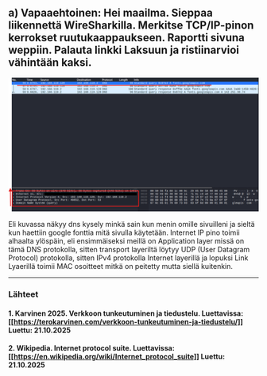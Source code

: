 <!--- metadata

title: H0 - Hei maailma
date: 21.10.2025
slug:
id: ICI013AS3A-3002
week: Week 43
summary: Wiresharkilla siepattu DNS-kysely: TCP/IP-pinon kerrokset merkitty (App: DNS, Trans: UDP, Net: IPv4, Link: MAC).
tags: [ "ICI013AS3A-3002", "Network Attacks"]

--->

## a) Vapaaehtoinen: Hei maailma. Sieppaa liikennettä WireSharkilla. Merkitse TCP/IP-pinon kerrokset ruutukaappaukseen. Raportti sivuna weppiin. Palauta linkki Laksuun ja ristiinarvioi vähintään kaksi.

![alt text](assets/VT25/VT25-001/image.png)

Eli kuvassa näkyy dns kysely minkä sain kun menin omille sivuilleni ja sieltä kun haettiin google fonttia mitä sivulla käytetään. Internet IP pino toimii alhaalta ylöspäin, eli ensimmäiseksi meillä on Application layer missä on tämä DNS protokolla, sitten transport layeriltä löytyy UDP (User Datagram Protocol) protokolla, sitten IPv4 protokolla Internet layerillä ja lopuksi Link Lyaerillä toimii MAC osoitteet mitkä on peitetty mutta siellä kuitenkin.

---

### Lähteet

#### 1. Karvinen 2025. Verkkoon tunkeutuminen ja tiedustelu. Luettavissa: [[https://terokarvinen.com/verkkoon-tunkeutuminen-ja-tiedustelu/]] Luettu: 21.10.2025

#### 2. Wikipedia. Internet protocol suite. Luettavissa: [[https://en.wikipedia.org/wiki/Internet_protocol_suite]] Luettu: 21.10.2025
